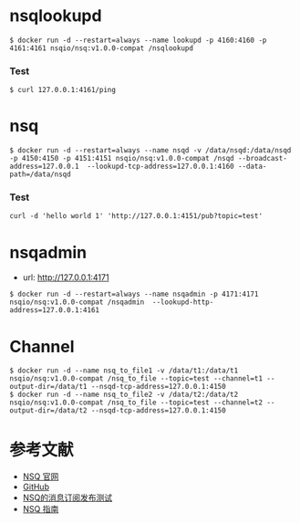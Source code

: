 # nsqlookupd
```
$ docker run -d --restart=always --name lookupd -p 4160:4160 -p 4161:4161 nsqio/nsq:v1.0.0-compat /nsqlookupd
```

### Test
```
$ curl 127.0.0.1:4161/ping
```

# nsq
```
$ docker run -d --restart=always --name nsqd -v /data/nsqd:/data/nsqd -p 4150:4150 -p 4151:4151 nsqio/nsq:v1.0.0-compat /nsqd --broadcast-address=127.0.0.1  --lookupd-tcp-address=127.0.0.1:4160 --data-path=/data/nsqd
```

### Test
```
curl -d 'hello world 1' 'http://127.0.0.1:4151/pub?topic=test'
```


# nsqadmin
- url: http://127.0.0.1:4171
```
$ docker run -d --restart=always --name nsqadmin -p 4171:4171 nsqio/nsq:v1.0.0-compat /nsqadmin  --lookupd-http-address=127.0.0.1:4161
```


# Channel
```
$ docker run -d --name nsq_to_file1 -v /data/t1:/data/t1 nsqio/nsq:v1.0.0-compat /nsq_to_file --topic=test --channel=t1 --output-dir=/data/t1 --nsqd-tcp-address=127.0.0.1:4150
$ docker run -d --name nsq_to_file2 -v /data/t2:/data/t2 nsqio/nsq:v1.0.0-compat /nsq_to_file --topic=test --channel=t2 --output-dir=/data/t2 --nsqd-tcp-address=127.0.0.1:4150
```


# 参考文献
- [NSQ 官网](http://nsq.io/)
- [GitHub](https://github.com/nsqio/nsq)
- [NSQ的消息订阅发布测试](http://www.cnblogs.com/forrestsun/p/3892710.html)
- [NSQ 指南](http://udn.yyuap.com/doc/wiki/project/nsq-guide/docker.html)
